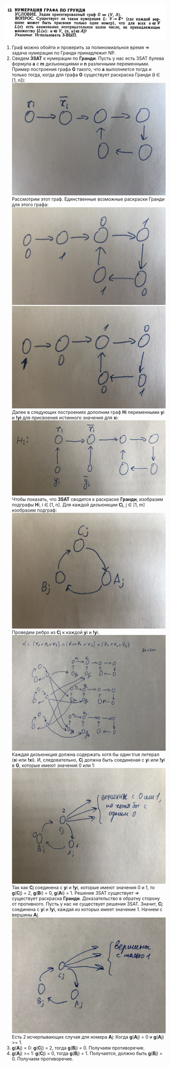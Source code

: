 ![The task](./images/task.png)
1) Граф можно обойти и проверить за полиномиальное время => задача нумерации по Гранди принадлежит NP.
2) Сведем **3SAT** к нумерации по **Гранди**.
Пусть у нас есть 3SAT булева формула **a** с **m** дизъюнкциями и **n** различными переменными. Пример построения графа **G** такого, что **a** выполняется тогда и только тогда, когда для графа **G** существует раскраска Гранди (**i** ∈ [1, n]):
![Graph example](./images/graph-example-1.jpg)
Рассмотрим этот граф. Единственные возможные раскраски Гранди для этого графа:
![Graph numbering example](./images/graph-numbering-example-1.jpg)
![Graph numbering example](./images/graph-numbering-example-2.jpg)
Далее в следующих построениях дополним граф **H**i переменными **y**i и **!yi** для присвоения истинного значения для **x**i:
![Graph example](./images/graph-example-2.jpg)
Чтобы показать, что **3SAT** сводится к раскраске **Гранди**, изобразим подграфы **H**i, i ∈ [1, n]. Для каждой дизъюнкции **C**j, j ∈ [1, m] изобразим подграф:
![Graph clause](./images/graph-clause-1.jpg)
Проведем ребро из **C**j к каждой **y**i и **!y**i.
![Full graph](./images/full-graph-1.jpg)
Каждая дизъюнкция должна содержать хотя бы один true литерал (**x**i или **!x**i). И, следовательно, **C**j должна быть соединеная с **y**i или **!y**i в **G**, которые имеют значения 0 или 1:
![Closure connection](./images/connection-1.jpg)
Так как **C**j соединена с **y**i и **!y**i, которые имеют значения 0 и 1, то **g**(**C**j) = 2, **g**(**B**i) = 0, **g**(**A**i) = 1. Решение 3SAT существует => существует раскраска **Гранди**.
Доказательство в обратну сторону от противного. Пусть у нас не существует решения 3SAT. Значит, **C**j соединена с **y**i и **!y**i, каждая из которых имеет значение 1. Начнем с вершины **A**j.
![Closure connection](./images/connection-2.jpg)
Есть 2 исчерпывающих случая для номера **A**j: Когда **g**(**A**j) = 0 и **g**(**A**j) >= 1.
1) **g**(**A**j) = 0: **g**(**C**j) = 2, тогда **g**(**B**j) = 0. Получаем противоречие.
2) **g**(**A**j) >= 1: **g**(**C**j) = 0, тогда **g**(**B**j) = 1. Получается, должно быть **g**(**B**j) = 0. Получаем противоречие.
